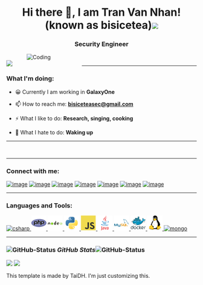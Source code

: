 <h1 align="center">Hi there 🤟, I am Tran Van Nhan! (known as bisicetea)<img height="40" src="https://cdn3.emoji.gg/emojis/5625_remspin.gif"></h1>
<h3 align="center">Security Engineer</h3>
<img align="right" alt="Coding" width="400" src="https://user-images.githubusercontent.com/78724676/107845321-998ad500-6e00-11eb-8f60-a90db837bdb2.gif" style="vertical-align:middle;margin:0px 50px">
<img align='left' src="https://profile-counter.glitch.me/bisicetea/count.svg" width="200"><br>
<hr>
<h3 align="left"><b>What I'm doing:</b></h3>

- 😀 Currently I am working in **GalaxyOne**

- 📫 How to reach me: **bisiceteasec@gmail.com**

- ⚡ What I like to do: **Research, singing, cooking**

- 🐉 What I hate to do: **Waking up**
<hr>
<br>
<hr>
<h3 align="left">Connect with me:</h3>
<div align="left">

[![image](https://img.shields.io/badge/LinkedIn-0077B5?style=for-the-badge&logo=linkedin&logoColor=white)](https://www.linkedin.com/in/bisicetea/)
[![image](https://img.shields.io/badge/Twitter-1DA1F2?style=for-the-badge&logo=twitter&logoColor=white)](https://twitter.com/bisicetea)
[![image](https://img.shields.io/badge/Gmail-D14836?style=for-the-badge&logo=gmail&logoColor=white)](mailto:bisiceteasec@gmail.com)
[![image](https://img.shields.io/badge/blogger-996699?style=for-the-badge&logo=blogger&logoColor=white)](https://hackmd.io/@bisicetea)
[![image](https://img.shields.io/badge/Telegram-3399FF?style=for-the-badge&logo=Telegram&logoColor=white)](https://t.me/bisicetea)
[![image](https://img.shields.io/badge/Discord-5865F2?style=for-the-badge&logo=Discord&logoColor=white)](https://discordapp.com/users/666263615086788608)
[![image](https://img.shields.io/badge/Zalo-0068FF?style=for-the-badge&logo=Zalo&logoColor=white)](https://zalo.me/0333103201)
</div>

<hr>

<h3 align="left">Languages and Tools:</h3>
<p align="left">
  <a href="https://learn.microsoft.com/en-us/dotnet/csharp/tour-of-csharp/" target="_blank"> 
    <img src="https://cdn.worldvectorlogo.com/logos/c--4.svg" alt="csharp" width="40" height="40"/> 
  </a>
  <a href="https://www.php.net/docs.php" target="_blank"> 
    <img src="https://raw.githubusercontent.com/devicons/devicon/master/icons/php/php-original.svg" alt="php" width="40" height="40"/> 
  </a>
  <a href="https://nodejs.org/en/docs/" target="_blank"> 
    <img src="https://raw.githubusercontent.com/devicons/devicon/master/icons/nodejs/nodejs-original-wordmark.svg" alt="nodejs" width="40" height="40"/> 
  </a> 
  <a href="https://www.python.org" target="_blank"> 
    <img src="https://raw.githubusercontent.com/devicons/devicon/master/icons/python/python-original.svg" alt="python" width="40" height="40"/> 
  </a>  
  <a href="https://developer.mozilla.org/en-US/docs/Web/JavaScript" target="_blank"> 
    <img src="https://raw.githubusercontent.com/devicons/devicon/master/icons/javascript/javascript-original.svg" alt="javascript" width="40" height="40"/> 
  </a>
  <a href="https://docs.oracle.com/en/java/" target="_blank"> 
    <img src="https://raw.githubusercontent.com/devicons/devicon/master/icons/java/java-original-wordmark.svg" alt="java" width="40" height="40"/> 
  </a>
  <a href="https://dev.mysql.com/doc/" target="_blank"> 
    <img src="https://raw.githubusercontent.com/devicons/devicon/master/icons/mysql/mysql-original-wordmark.svg" alt="mysql" width="40" height="40"/> 
  </a>
  <a href="https://docs.docker.com/" target="_blank"> 
    <img src="https://raw.githubusercontent.com/devicons/devicon/master/icons/docker/docker-original-wordmark.svg" alt="docker" width="40" height="40"/> 
  </a>
  <a href="https://www.linux.org/" target="_blank"> 
    <img src="https://raw.githubusercontent.com/devicons/devicon/master/icons/linux/linux-original.svg" alt="linux" width="40" height="40"/> 
  </a>
  <a href="https://www.mongodb.com/" target="_blank"> 
    <img src="https://cdn.worldvectorlogo.com/logos/mongodb-icon-1.svg" alt="mongo" width="40" height="40"/> 
  </a>
  
</p>

<hr>

<h3 align="left">
 <img src="https://cdn3.emoji.gg/emojis/ramspin.gif" width="30px" alt="GitHub-Status"/>&nbsp;<i><b>GitHub Stats</b></i><img src="https://cdn3.emoji.gg/emojis/ramspin.gif" width="30px" alt="GitHub-Status"/></h3>
<p align= "left">
  <img height= "150" src="https://github-readme-stats.vercel.app/api?username=bisicetea&theme=react&show_icons=true&include_all_commits=true" />
  <img height= "150" src="https://github-readme-stats.vercel.app/api/top-langs/?username=bisicetea&theme=react&layout=compact" />
</p>
<p>This template is made by TaiDH. I'm just customizing this.</p>
